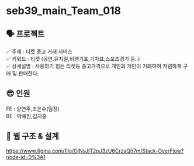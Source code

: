 # seb39_main_Team_018

## 🗣 프로젝트
✅ 주제 : 티켓 중고 거래 서비스<br>
✅ 키워드 : 티켓 (공연,뮤지컬,비행기표,기차표,스포츠경기 등..)<br>
✅ 상세설명 : 사용하기 힘든 티켓등 중고가격으로 개인과 개인이 거래하여 저렴하게 구매 및 판매한다.

## 😎 인원
FE : 양연주,조은수(팀장)<br>
BE : 박혜진,김지홍<br>


## 🗽 웹 구조 & 설계

https://www.figma.com/file/OjNyJIT2pJ3zU6CrzaQh7m/Stack-OverFlow?node-id=0%3A1
